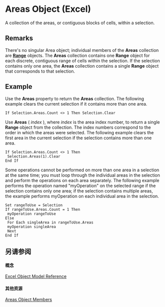
# Areas Object (Excel)

A collection of the areas, or contiguous blocks of cells, within a selection. 


## Remarks

There's no singular Area object; individual members of the  **Areas** collection are **[Range](b8207778-0dcc-4570-1234-f130532cc8cd.md)** objects. The **Areas** collection contains one **Range** object for each discrete, contiguous range of cells within the selection. If the selection contains only one area, the **Areas** collection contains a single **Range** object that corresponds to that selection.


## Example

Use the  **Areas** property to return the **Areas** collection. The following example clears the current selection if it contains more than one area.


```
If Selection.Areas.Count <> 1 Then Selection.Clear
```

Use  **Areas** ( _index_ ), where _index_ is the area index number, to return a single **Range** object from the collection. The index numbers correspond to the order in which the areas were selected. The following example clears the first area in the current selection if the selection contains more than one area.




```
If Selection.Areas.Count <> 1 Then 
 Selection.Areas(1).Clear 
End If
```

Some operations cannot be performed on more than one area in a selection at the same time; you must loop through the individual areas in the selection and perform the operations on each area separately. The following example performs the operation named "myOperation" on the selected range if the selection contains only one area; if the selection contains multiple areas, the example performs myOperation on each individual area in the selection.




```
Set rangeToUse = Selection 
If rangeToUse.Areas.Count = 1 Then 
 myOperation rangeToUse 
Else 
 For Each singleArea in rangeToUse.Areas 
 myOperation singleArea 
 Next 
End If
```


## 另请参阅


#### 概念


[Excel Object Model Reference](11ea8598-8a20-92d5-f98b-0da04263bf2c.md)
#### 其他资源


[Areas Object Members](http://msdn.microsoft.com/library/5df53e64-1fe5-66cb-0777-438a80f399cc%28Office.15%29.aspx)